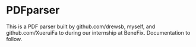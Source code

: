 # PDFparser

This is a PDF parser built by github.com/drewsb, myself, and github.com/XueruiFa to during our internship at BeneFix. Documentation to follow.
